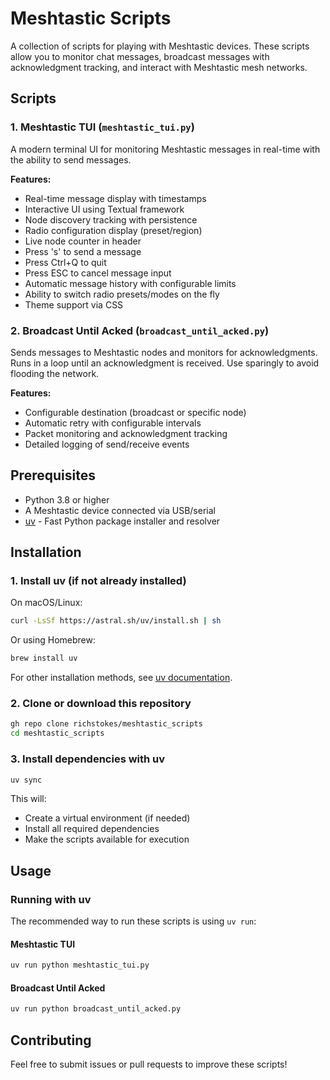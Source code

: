 # Meshtastic Scripts

A collection of scripts for playing with Meshtastic devices. These scripts allow you to monitor chat messages, broadcast messages with acknowledgment tracking, and interact with Meshtastic mesh networks.

## Scripts

### 1. Meshtastic TUI (`meshtastic_tui.py`)
A modern terminal UI for monitoring Meshtastic messages in real-time with the ability to send messages.

**Features:**
- Real-time message display with timestamps
- Interactive UI using Textual framework
- Node discovery tracking with persistence
- Radio configuration display (preset/region)
- Live node counter in header
- Press 's' to send a message
- Press Ctrl+Q to quit
- Press ESC to cancel message input
- Automatic message history with configurable limits
- Ability to switch radio presets/modes on the fly
- Theme support via CSS

### 2. Broadcast Until Acked (`broadcast_until_acked.py`)
Sends messages to Meshtastic nodes and monitors for acknowledgments. Runs in a loop until an acknowledgment is received. Use sparingly to avoid flooding the network.

**Features:**
- Configurable destination (broadcast or specific node)
- Automatic retry with configurable intervals
- Packet monitoring and acknowledgment tracking
- Detailed logging of send/receive events

## Prerequisites

- Python 3.8 or higher
- A Meshtastic device connected via USB/serial
- [uv](https://github.com/astral-sh/uv) - Fast Python package installer and resolver

## Installation

### 1. Install uv (if not already installed)

On macOS/Linux:
```bash
curl -LsSf https://astral.sh/uv/install.sh | sh
```

Or using Homebrew:
```bash
brew install uv
```

For other installation methods, see [uv documentation](https://github.com/astral-sh/uv).

### 2. Clone or download this repository

```bash
gh repo clone richstokes/meshtastic_scripts
cd meshtastic_scripts
```

### 3. Install dependencies with uv

```bash
uv sync
```

This will:

- Create a virtual environment (if needed)
- Install all required dependencies
- Make the scripts available for execution

## Usage

### Running with uv

The recommended way to run these scripts is using `uv run`:

#### Meshtastic TUI

```bash
uv run python meshtastic_tui.py
```

#### Broadcast Until Acked

```bash
uv run python broadcast_until_acked.py
```

## Contributing

Feel free to submit issues or pull requests to improve these scripts!
